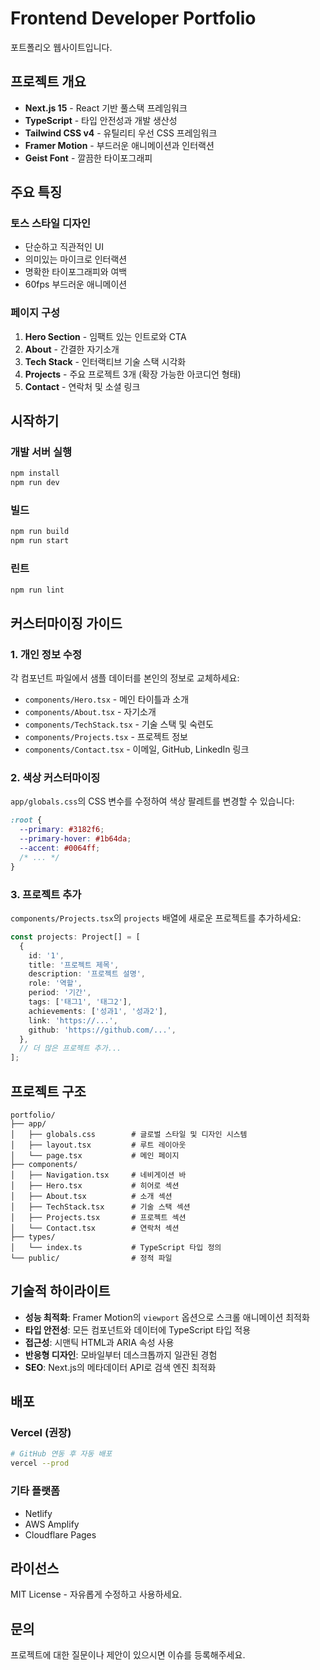 # Frontend Developer Portfolio

포트폴리오 웹사이트입니다.

## 프로젝트 개요

- **Next.js 15** - React 기반 풀스택 프레임워크
- **TypeScript** - 타입 안전성과 개발 생산성
- **Tailwind CSS v4** - 유틸리티 우선 CSS 프레임워크
- **Framer Motion** - 부드러운 애니메이션과 인터랙션
- **Geist Font** - 깔끔한 타이포그래피

## 주요 특징

### 토스 스타일 디자인
- 단순하고 직관적인 UI
- 의미있는 마이크로 인터랙션
- 명확한 타이포그래피와 여백
- 60fps 부드러운 애니메이션

### 페이지 구성
1. **Hero Section** - 임팩트 있는 인트로와 CTA
2. **About** - 간결한 자기소개
3. **Tech Stack** - 인터랙티브 기술 스택 시각화
4. **Projects** - 주요 프로젝트 3개 (확장 가능한 아코디언 형태)
5. **Contact** - 연락처 및 소셜 링크

## 시작하기

### 개발 서버 실행

```bash
npm install
npm run dev
```
### 빌드

```bash
npm run build
npm run start
```

### 린트

```bash
npm run lint
```

## 커스터마이징 가이드

### 1. 개인 정보 수정

각 컴포넌트 파일에서 샘플 데이터를 본인의 정보로 교체하세요:

- `components/Hero.tsx` - 메인 타이틀과 소개
- `components/About.tsx` - 자기소개
- `components/TechStack.tsx` - 기술 스택 및 숙련도
- `components/Projects.tsx` - 프로젝트 정보
- `components/Contact.tsx` - 이메일, GitHub, LinkedIn 링크

### 2. 색상 커스터마이징

`app/globals.css`의 CSS 변수를 수정하여 색상 팔레트를 변경할 수 있습니다:

```css
:root {
  --primary: #3182f6;
  --primary-hover: #1b64da;
  --accent: #0064ff;
  /* ... */
}
```

### 3. 프로젝트 추가

`components/Projects.tsx`의 `projects` 배열에 새로운 프로젝트를 추가하세요:

```typescript
const projects: Project[] = [
  {
    id: '1',
    title: '프로젝트 제목',
    description: '프로젝트 설명',
    role: '역할',
    period: '기간',
    tags: ['태그1', '태그2'],
    achievements: ['성과1', '성과2'],
    link: 'https://...',
    github: 'https://github.com/...',
  },
  // 더 많은 프로젝트 추가...
];
```

## 프로젝트 구조

```
portfolio/
├── app/
│   ├── globals.css        # 글로벌 스타일 및 디자인 시스템
│   ├── layout.tsx         # 루트 레이아웃
│   └── page.tsx           # 메인 페이지
├── components/
│   ├── Navigation.tsx     # 네비게이션 바
│   ├── Hero.tsx           # 히어로 섹션
│   ├── About.tsx          # 소개 섹션
│   ├── TechStack.tsx      # 기술 스택 섹션
│   ├── Projects.tsx       # 프로젝트 섹션
│   └── Contact.tsx        # 연락처 섹션
├── types/
│   └── index.ts           # TypeScript 타입 정의
└── public/                # 정적 파일
```

## 기술적 하이라이트

- **성능 최적화**: Framer Motion의 `viewport` 옵션으로 스크롤 애니메이션 최적화
- **타입 안전성**: 모든 컴포넌트와 데이터에 TypeScript 타입 적용
- **접근성**: 시맨틱 HTML과 ARIA 속성 사용
- **반응형 디자인**: 모바일부터 데스크톱까지 일관된 경험
- **SEO**: Next.js의 메타데이터 API로 검색 엔진 최적화

## 배포

### Vercel (권장)
```bash
# GitHub 연동 후 자동 배포
vercel --prod
```

### 기타 플랫폼
- Netlify
- AWS Amplify
- Cloudflare Pages

## 라이선스

MIT License - 자유롭게 수정하고 사용하세요.

## 문의

프로젝트에 대한 질문이나 제안이 있으시면 이슈를 등록해주세요.
